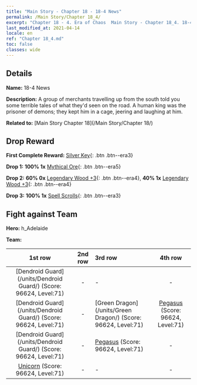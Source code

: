 ```yaml
---
title: "Main Story - Chapter 18 - 18-4 News"
permalink: /Main Story/Chapter 18_4/
excerpt: "Chapter 18 - 4. Era of Chaos  Main Story - Chapter 18_4. 18-4 News"
last_modified_at: 2021-04-14
locale: en
ref: "Chapter 18_4.md"
toc: false
classes: wide
---
```


## Details

 **Name:** 18-4 News

 **Description:** A group of merchants travelling up from the south told you some terrible tales of what they'd seen on the road. A human king was the prisoner of demons; they kept him in a cage, jeering and laughing at him.

 **Related to:** [Main Story Chapter 18](/Main Story/Chapter 18/)

## Drop Reward

 **First Complete Reward:** [Silver Key](/Items/con_693/){: .btn .btn--era3}

 **Drop 1:** **100% 1x** [Mythical Ore](/Items/mat_61/){: .btn .btn--era5}

 **Drop 2:** **60% 0x** [Legendary Wood +3](/Items/mat_55/){: .btn .btn--era4}, **40% 1x** [Legendary Wood +3](/Items/mat_55/){: .btn .btn--era4}

 **Drop 3:** **100% 1x** [Spell Scrolls](/Items/con_694/){: .btn .btn--era3}


## Fight against Team
 **Hero:** h_Adelaide

 **Team:**


  | 1st row | 2nd row | 3rd row | 4th row |
  |:----:|:----:|:----|:----:|
  | [Dendroid Guard](/units/Dendroid Guard/) (Score: 96624, Level:71)  | - | - | - |
  | [Dendroid Guard](/units/Dendroid Guard/) (Score: 96624, Level:71)  | - | [Green Dragon](/units/Green Dragon/) (Score: 96624, Level:71)  | [Pegasus](/units/Pegasus/) (Score: 96624, Level:71)  |
  | [Dendroid Guard](/units/Dendroid Guard/) (Score: 96624, Level:71)  | - | [Pegasus](/units/Pegasus/) (Score: 96624, Level:71)  | - |
  | [Unicorn](/units/Unicorn/) (Score: 96624, Level:71)  | - | - | - |


